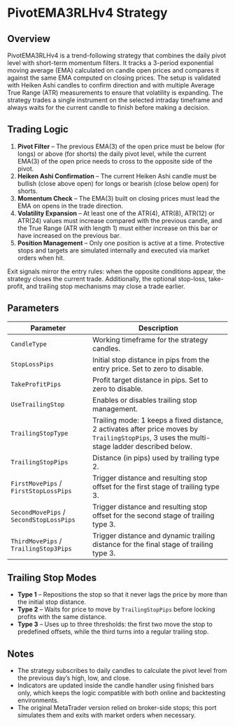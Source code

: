 # PivotEMA3RLHv4 Strategy

## Overview

PivotEMA3RLHv4 is a trend-following strategy that combines the daily pivot level with short-term momentum filters. It tracks a 3-period exponential moving average (EMA) calculated on candle open prices and compares it against the same EMA computed on closing prices. The setup is validated with Heiken Ashi candles to confirm direction and with multiple Average True Range (ATR) measurements to ensure that volatility is expanding. The strategy trades a single instrument on the selected intraday timeframe and always waits for the current candle to finish before making a decision.

## Trading Logic

1. **Pivot Filter** – The previous EMA(3) of the open price must be below (for longs) or above (for shorts) the daily pivot level, while the current EMA(3) of the open price needs to cross to the opposite side of the pivot.
2. **Heiken Ashi Confirmation** – The current Heiken Ashi candle must be bullish (close above open) for longs or bearish (close below open) for shorts.
3. **Momentum Check** – The EMA(3) built on closing prices must lead the EMA on opens in the trade direction.
4. **Volatility Expansion** – At least one of the ATR(4), ATR(8), ATR(12) or ATR(24) values must increase compared with the previous candle, and the True Range (ATR with length 1) must either increase on this bar or have increased on the previous bar.
5. **Position Management** – Only one position is active at a time. Protective stops and targets are simulated internally and executed via market orders when hit.

Exit signals mirror the entry rules: when the opposite conditions appear, the strategy closes the current trade. Additionally, the optional stop-loss, take-profit, and trailing stop mechanisms may close a trade earlier.

## Parameters

| Parameter | Description |
| --- | --- |
| `CandleType` | Working timeframe for the strategy candles. |
| `StopLossPips` | Initial stop distance in pips from the entry price. Set to zero to disable. |
| `TakeProfitPips` | Profit target distance in pips. Set to zero to disable. |
| `UseTrailingStop` | Enables or disables trailing stop management. |
| `TrailingStopType` | Trailing mode: 1 keeps a fixed distance, 2 activates after price moves by `TrailingStopPips`, 3 uses the multi-stage ladder described below. |
| `TrailingStopPips` | Distance (in pips) used by trailing type 2. |
| `FirstMovePips` / `FirstStopLossPips` | Trigger distance and resulting stop offset for the first stage of trailing type 3. |
| `SecondMovePips` / `SecondStopLossPips` | Trigger distance and resulting stop offset for the second stage of trailing type 3. |
| `ThirdMovePips` / `TrailingStop3Pips` | Trigger distance and dynamic trailing distance for the final stage of trailing type 3. |

## Trailing Stop Modes

- **Type 1** – Repositions the stop so that it never lags the price by more than the initial stop distance.
- **Type 2** – Waits for price to move by `TrailingStopPips` before locking profits with the same distance.
- **Type 3** – Uses up to three thresholds: the first two move the stop to predefined offsets, while the third turns into a regular trailing stop.

## Notes

- The strategy subscribes to daily candles to calculate the pivot level from the previous day’s high, low, and close.
- Indicators are updated inside the candle handler using finished bars only, which keeps the logic compatible with both online and backtesting environments.
- The original MetaTrader version relied on broker-side stops; this port simulates them and exits with market orders when necessary.
